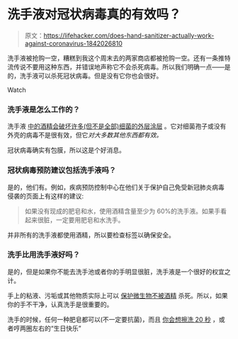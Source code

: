 # 洗手液对冠状病毒真的有效吗？

> 原文：<https://lifehacker.com/does-hand-sanitizer-actually-work-against-coronavirus-1842026810>

洗手液被抢购一空，糟糕到我这个周末去的两家商店都被抢购一空。还有一条推特流传说不要用这种东西，并错误地声称它不会杀死病毒。所以我们明确一点——是的，洗手液可以杀死冠状病毒。但是没有它你也会很好。

Watch

### 洗手液是怎么工作的？

洗手液 [中的酒精会破坏许多(但不是全部)细菌的外层涂层](https://www.utoronto.ca/news/do-hand-sanitizers-really-work) 。它对细菌孢子或没有外壳的病毒不是很有效，但它*对大多数其他东西都有效。*

冠状病毒确实有包膜，所以这是个好消息。

### 冠状病毒预防建议包括洗手液吗？

是的，他们有。例如，疾病预防控制中心在他们关于保护自己免受新冠肺炎病毒 侵袭的页面上有这样的建议:

> 如果没有现成的肥皂和水，使用酒精含量至少为 60%的洗手液。如果手看起来很脏，一定要用肥皂和水洗手。

并非所有的洗手液都使用酒精，所以要检查标签以确保安全。

### 洗手比用洗手液好吗？

是的，但是如果你不能去洗手池或者你的手明显很脏，洗手液是一个很好的权宜之计。

手上的粘液、污垢或其他物质实际上可以 [保护微生物不被酒精](http://www.cidrap.umn.edu/news-perspective/2019/09/hand-sanitizer-shown-less-effective-hand-washing-against-flu) 杀死。所以，如果你的手不干净，认真洗手是很重要的。

洗手的时候，任何一种肥皂都可以(不一定要抗菌)，而且 [你会想擦洗 20 秒](https://lifehacker.com/how-to-actually-wash-germs-off-your-hands-1838626406) ，或者哼两圈左右的“生日快乐”